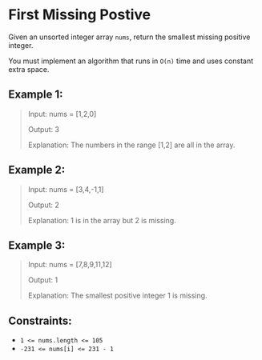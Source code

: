 # First Missing Postive

Given an unsorted integer array `nums`, return the smallest missing positive integer.

You must implement an algorithm that runs in `O(n)` time and uses constant extra space.

## Example 1:
> Input: nums = [1,2,0]
>
> Output: 3
>
> Explanation: The numbers in the range [1,2] are all in the array.

## Example 2:
> Input: nums = [3,4,-1,1]
>
> Output: 2
>
> Explanation: 1 is in the array but 2 is missing.

## Example 3:
> Input: nums = [7,8,9,11,12]
>
> Output: 1
>
> Explanation: The smallest positive integer 1 is missing.

## Constraints:
- `1 <= nums.length <= 105`
- `-231 <= nums[i] <= 231 - 1`